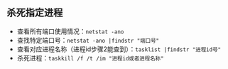 ## 杀死指定进程
- 查看所有端口使用情况：`netstat -ano`
- 查找特定端口号：`netstat -ano |findstr "端口号"`
- 查看对应进程名称（进程id步骤2能查到）：`tasklist |findstr "进程id号"`
- 杀死进程：`taskkill /f /t /im "进程id或者进程名称"`